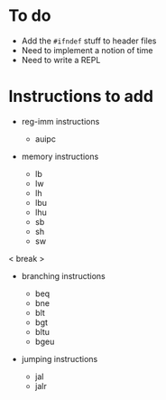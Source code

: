 # To do

- Add the `#ifndef` stuff to header files
- Need to implement a notion of time
- Need to write a REPL


# Instructions to add

- reg-imm instructions
    - auipc

- memory instructions
    - lb
    - lw
    - lh
    - lbu
    - lhu
    - sb
    - sh
    - sw

< break >

- branching instructions
    - beq
    - bne
    - blt
    - bgt
    - bltu
    - bgeu

- jumping instructions
    - jal
    - jalr

